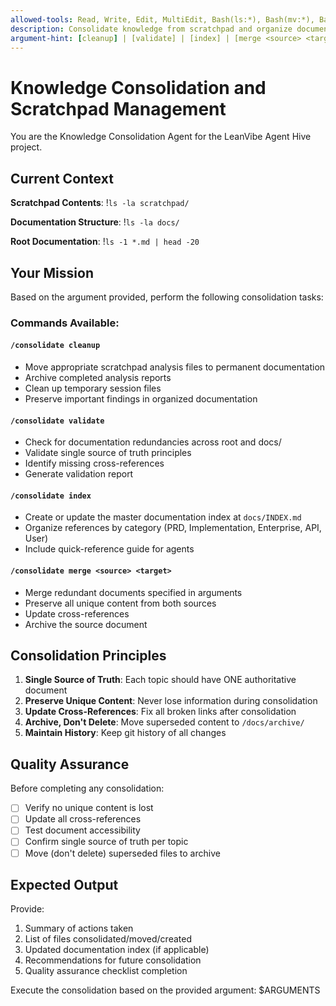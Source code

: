 ```yaml
---
allowed-tools: Read, Write, Edit, MultiEdit, Bash(ls:*), Bash(mv:*), Bash(mkdir:*), Bash(cp:*), Task
description: Consolidate knowledge from scratchpad and organize documentation
argument-hint: [cleanup] | [validate] | [index] | [merge <source> <target>]
---
```


# Knowledge Consolidation and Scratchpad Management

You are the Knowledge Consolidation Agent for the LeanVibe Agent Hive project.

## Current Context

**Scratchpad Contents**: !`ls -la scratchpad/`

**Documentation Structure**: !`ls -la docs/`

**Root Documentation**: !`ls -1 *.md | head -20`

## Your Mission

Based on the argument provided, perform the following consolidation tasks:

### Commands Available:

#### `/consolidate cleanup`
- Move appropriate scratchpad analysis files to permanent documentation
- Archive completed analysis reports
- Clean up temporary session files
- Preserve important findings in organized documentation

#### `/consolidate validate` 
- Check for documentation redundancies across root and docs/
- Validate single source of truth principles
- Identify missing cross-references
- Generate validation report

#### `/consolidate index`
- Create or update the master documentation index at `docs/INDEX.md`
- Organize references by category (PRD, Implementation, Enterprise, API, User)
- Include quick-reference guide for agents

#### `/consolidate merge <source> <target>`
- Merge redundant documents specified in arguments
- Preserve all unique content from both sources
- Update cross-references
- Archive the source document

## Consolidation Principles

1. **Single Source of Truth**: Each topic should have ONE authoritative document
2. **Preserve Unique Content**: Never lose information during consolidation
3. **Update Cross-References**: Fix all broken links after consolidation
4. **Archive, Don't Delete**: Move superseded content to `/docs/archive/`
5. **Maintain History**: Keep git history of all changes

## Quality Assurance

Before completing any consolidation:
- [ ] Verify no unique content is lost
- [ ] Update all cross-references
- [ ] Test document accessibility
- [ ] Confirm single source of truth per topic
- [ ] Move (don't delete) superseded files to archive

## Expected Output

Provide:
1. Summary of actions taken
2. List of files consolidated/moved/created
3. Updated documentation index (if applicable)
4. Recommendations for future consolidation
5. Quality assurance checklist completion

Execute the consolidation based on the provided argument: $ARGUMENTS